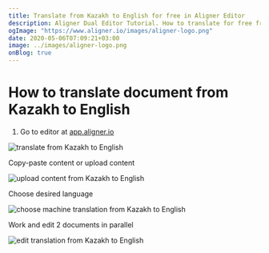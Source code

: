 ```yaml
---
title: Translate from Kazakh to English for free in Aligner Editor
description: Aligner Dual Editor Tutorial. How to translate for free from Kazakh to English. Aligner is multilingual document management platform. 
ogImage: "https://www.aligner.io/images/aligner-logo.png"
date: 2020-05-06T07:09:21+03:00
image: ../images/aligner-logo.png
onBlog: true
---
```


# How to translate document from Kazakh to English

1. Go to editor at [app.aligner.io](https://app.aligner.io "Aligner App web page")

![translate from Kazakh to English](../aligner-blank-editor.png "translate from Kazakh to English")

Copy-paste content or upload content

![upload content from Kazakh to English](../aligner-uploaded-document.png "upload content from Kazakh to English")

Choose desired language

![choose machine translation from Kazakh to English](../aligner-language-dropdown.png "choose machine translation from Kazakh to English")

Work and edit 2 documents in parallel

![edit translation from Kazakh to English](../aligner-double-sitded-editor.png "edit translation from Kazakh to English")

